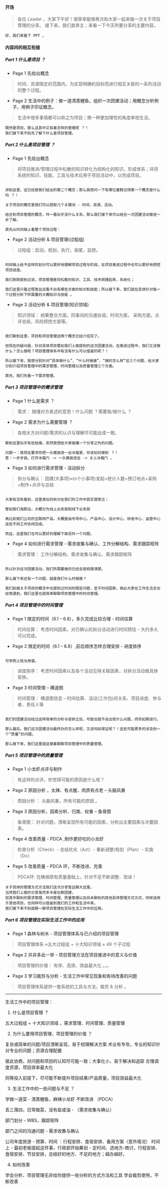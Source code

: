 #### 开场

> 各位 Leader ，大家下午好！很荣幸能够再次和大家一起来做一次关于项目管理的分享。
  接下来，我们直奔主；来看一下今天所要分享的主要内容。

```
好，我们来看下 PPT 。
```

#### 内容间的相互衔接

##### Part 1 什么是项目 ？

* Page 1 先给出概念

> 时间、资源限定的范围内，为实现明确的目标而进行相互关联的一系列活动的整个过程。

* Page 2 生活中的例子：做一道清蒸鲤鱼，组织一次团建活动；用概念分析例子，用例子印证概念。

> 生活中很多事情都可以称之为项目；换一种更加理性的角度审视生活。


```
既然是项目，那么这其中又有着怎样的管理呢 ？！
我们接下来不妨先了解下什么是项目管理。
```

##### Part 2 什么是项目管理 ？

* Page 1 先给出概念

> 将项目推进/管理过程中松散的知识转化为结构化的知识，形成体系；并将系统的知识、技能、工具与技术应用于项目活动中，以完成项目。


```

讲到这里，这已经是我们给出的第二个概念；那么我想问一下有哪位童鞋记得第一个概念是什么吗 ？！

关于项目的概念里我们可以提取几个关键词 - 时间、资源、活动。

结合到项目管理的概念，咋一看似乎没什么关系。那么我们接下来可以结合一次团建活动做进一步了解。

首先从时间轴上看整个项目过程：

```

* Page 2 活动分析 & 项目管理(过程组)

> 过程组：启动，规划，执行，收尾，监控。

```

时间轴上给予这样的划分可以更好地理解项目过程与阶段，在项目推进过程中也可以更好地把控项目进度。

我们刚刚提到过说，项目管理是将松散的知识、工具、技术梳理起来，系统化；

我们这里只看过程暂且还看不出有哪些方面的知识和技能；所以接下来，我们就在具体针对每一个过程分析下所需要的大概知识与技能 。

```

* Page 3 活动分析 & 项目管理(知识领域)

> 知识领域：
统筹整合方面，同事间的沟通协调，时间方面，
采购方面，点评总结，风险把控方面等。


```

我们聊到这里，项目和项目管理这两个概念已经介绍完了。

但现在的疑问是，针对具体项目譬如我们上面提到的这次团建活动，在推进过程中，我们又该做什么？怎么做呢？项目管理体系中有没有什么可以借鉴的呢？！

所以接下来，我想分别针对“具体做什么”、“什么时候做”、“做的怎么样”这三个问题，给大家分别介绍项目管理中的需求管理、时间管理以及质量管理三个方面。

首先，我们先看一下需求管理。

```

##### Part 3 项目管理中的需求管理

* Page 1 什么是需求 ？

> 需求：
搞懂对方表述的意思！什么问题 ？需要我/做什么 ？


* Page 2 需求为什么需要管理 ？

> 各相关方对问题/需求的认识与理解尽可能达成一致。

```
聊到这里似乎有些枯燥，突然我想给大家插播一个分享之外的问题。

问题一：我现在要求你把一头猪装进一台冰箱里，你该如何做到 ？！
答：一步步装。打开冰箱门 -> 一头猪装进去 -> 关上冰箱门 。

```

* Page 3 如何进行需求管理 - 活动拆分

> 拆分与确认：
团建(大事项)≈(n个小事项)发起+统计人数+预订地点+采购+制作+点评与总结



```

大家有没有看到，这里类似的拆分在我们的工作中其实很常见；

譬如我们海那边，大概分为线上业务部和线下业务部

再比如我们公司的互联网产品，大概是由市场中心、产品中心、设计中心、研发中心、运营中心这些不同工作协同完成。

而且，这里我们也可以更好的理解下面另外一个问题。

```

* Page 4 如何进行需求管理 - 需求收集与确认、工作分解结构、需求跟踪矩阵

> 需求管理：
工作分解结构、需求收集与确认、需求跟踪矩阵


```

所以针对这次团建活动，我们所需要做的已经全部梳理清楚。

那么接下来还有一个问题，就是我们什么时候做？

我们前面关于项目的概念中也提到过时间的限定问题，至于时间因素，相必大家在工作生活总也经常遇到，我们这里也就简单聊聊项目管理中的时间管理。

```

##### Part 4 项目管理中的时间管理

* Page 1 限定的时间（6.1 – 6.8），多久完成比较合理  - 时间估算

> 时间估算：
考虑时间因素，对已确认的拆分活动进行时间预估 – 大约多久可以完成。

* Page 2 限定的时间（6.1 – 6.8）,前后顺序怎样合理安排 - 进度排序


```

可举例上班与用餐。

```

> 进度排序：
考虑时间因素以及各个活动见得关联因素，对拆分活动做具体安排。

* Page 3 时间管理 – 横道图

> 时间管理：
横道图信息 – 时间估算、活动(工作包)间关系、项目进度、参与者、责任人等


```

我们的团建活动经过这样简单的分析与安排之后，可能也就不会出现什么问题，终将如期进行。

那么最后，我们这次团建活动最终办的怎么样呢，又该何如保证呢？！这些可能更多的涉及到一个“质量”的问题。

那么接下来，我们这里就这接着聊聊项目管理中的质量管理。

```

##### Part 5 项目管理中的质量管理

* Page 1 小龙虾点评与制作

> 有这样的点评，你觉得可能的原因是什么呢？


* Page 2 原因分析 ，太辣、有点腥、肉质有点老 – 头脑风暴

> 原因分析  ：
头脑风暴，所有可能的原因 。


* Page 3 原因分析，因素分析、归类、权重 – 鱼骨图

> 鱼骨图：
针对问题，清晰呈现所有可能的因素，分析出主要因素与次要因素。


* Page 4 改善质量 - PDCA ,制作更好吃的小龙虾

> 检查分析（Check）- 总结优劣（Act）- 重新调整/规划（Plan）- 实施（Do）


* Page 5 改善质量 - PDCA 环，不断改进、完善

> PDCA环:
在确保原有质量基础上，针对不足不断调整、改进！



```
关于具体的管理方式方法我们这次分享暂且聊大这里。
当然我们上面的分享虽然多半是在聊团建，
但其中聊到的需求管理、时间管理、质量管理以及尚未聊到的其他具体管理方式方式，同样适用于其他项目，也同样可以借鉴到我们的工作和生活中来。
我们接下来不妨就聊一聊项目管理在实际生活工作中的应用。
```

##### Part 6 项目管理在实际生活工作中的应用

* Page 1 森林与树木 - 项目管理体系与已介绍的项目管理

> 项目管理体系 ≈五大过程组 + 十大知识领域 ≈ 49 个子过程


* Page 2 并非多此一举 - 项目管理方法在项目推进中的意义与价值

> 项目管理的价值：
有序、高效、效益最大化 。。。


* Page 3 学习裁剪与分析 - 生活工作中常见现象和有待改善的问题

> 项目管理体系提供一套系统的工具与方法，裁剪 & 分析 。


































---

生活工作中的项目管理：

1. 什么是项目管理 ？

五大过程组 + 十大知识领域 ，需求管理、时间管理、质量管理


2. 为什么要用项目管理，项目管理的价值 ？

复杂或简单的问题/项目清晰呈现，易于梳理解决方案
术业有专攻，专业的知识针对专业的问题；资源合理配置

彼此协商，对问题和项目的认知尽可能一致；大事化小，易于解决和追踪
合理调度资源，项目效率最大化

同等投入前提下，尽可能不断提升项目结果/产品质量，项目效益最大化


3. 生活工作中的一些问题与不足 ？

学做一道菜 - 清蒸鲤鱼，麻辣小龙虾  不断改进 （PDCA）

丢三落四，日常做菜，没有盐或油 - （需求收集与确认）

部门划分 - WBS，跟踪矩阵

部门之间的沟通问题 - 需求收集与确认

公司年度旅游 - 预算、时间 ：行程安排、食宿安排、备用方案（意外情况）
时间上 - 最初老板提起这件事，行政部开始筹划 - 定时间、选地方-商讨，行程安排、食宿安排、节目安排，总结好的地方、不足的地方；越办越好。

4. 如何改善

  学会分析、项目管理无非给你提供一些分析的方式方法和工具
  学会裁剪使用，不断改善
